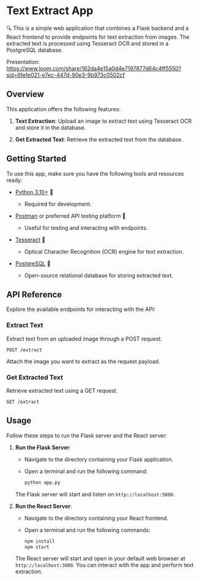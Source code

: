 
# Text Extract App

🔍 This is a simple web application that combines a Flask backend and a React frontend to provide endpoints for text extraction from images. The extracted text is processed using Tesseract OCR and stored in a PostgreSQL database.

Presentation: https://www.loom.com/share/162da4e15a0d4e7197877d64c4ff5550?sid=6fefe021-e7ec-447d-90e3-9b973c0502cf

## Overview

This application offers the following features:

1. **Text Extraction**: Upload an image to extract text using Tesseract OCR and store it in the database.

2. **Get Extracted Text**: Retrieve the extracted text from the database.

## Getting Started

To use this app, make sure you have the following tools and resources ready:

- [Python 3.10+](https://www.python.org/downloads/) 🐍
  - Required for development.
  
- [Postman](https://www.postman.com/downloads/) or preferred API testing platform 🚀
  - Useful for testing and interacting with endpoints.
  
- [Tesseract](https://github.com/tesseract-ocr/tesseract) 📄
  - Optical Character Recognition (OCR) engine for text extraction.
  
- [PostgreSQL](https://www.postgresql.org/download/) 🐘
  - Open-source relational database for storing extracted text.

## API Reference

Explore the available endpoints for interacting with the API:

### Extract Text

Extract text from an uploaded image through a POST request.

```http
POST /extract
```

Attach the image you want to extract as the request payload.

### Get Extracted Text

Retrieve extracted text using a GET request.

```http
GET /extract
```

## Usage

Follow these steps to run the Flask server and the React server:

1. **Run the Flask Server**:

   - Navigate to the directory containing your Flask application.
   - Open a terminal and run the following command:

     ```bash
     python app.py
     ```

   The Flask server will start and listen on `http://localhost:5000`.

2. **Run the React Server**:

   - Navigate to the directory containing your React frontend.
   - Open a terminal and run the following commands:

     ```bash
     npm install
     npm start
     ```

   The React server will start and open in your default web browser at `http://localhost:3000`. You can interact with the app and perform text extraction.
